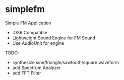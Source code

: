 # simplefm
Simple FM Application

- iOS6 Compatible
- Lightweight Sound Engine for FM Sound
- Use AudioUnit for engine

TODO:
- synthesize sine/triangle/sawtooth/square waveform
- add Spectrum Analyzer
- add FFT Filter
